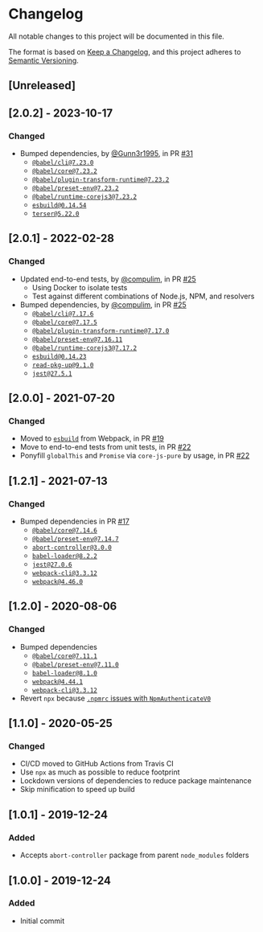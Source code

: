 # Changelog

All notable changes to this project will be documented in this file.

The format is based on [Keep a Changelog](https://keepachangelog.com/en/1.0.0/),
and this project adheres to [Semantic Versioning](https://semver.org/spec/v2.0.0.html).

## [Unreleased]

## [2.0.2] - 2023-10-17

### Changed

- Bumped dependencies, by [@Gunn3r1995](https://github.com/Gunn3r1995), in PR [#31](https://github.com/compulim/abort-controller-es5/pull/31)
  - [`@babel/cli@7.23.0`](https://npmjs.com/package/@babel/cli)
  - [`@babel/core@7.23.2`](https://npmjs.com/package/@babel/core)
  - [`@babel/plugin-transform-runtime@7.23.2`](https://npmjs.com/package/@babel/plugin-transform-runtime)
  - [`@babel/preset-env@7.23.2`](https://npmjs.com/package/@babel/preset-env)
  - [`@babel/runtime-corejs3@7.23.2`](https://npmjs.com/package/@babel/runtime-corejs3)
  - [`esbuild@0.14.54`](https://npmjs.com/package/esbuild)
  - [`terser@5.22.0`](https://npmjs.com/package/terser)

## [2.0.1] - 2022-02-28

### Changed

- Updated end-to-end tests, by [@compulim](https://github.com/compulim), in PR [#25](https://github.com/compulim/abort-controller-es5/pull/25)
  - Using Docker to isolate tests
  - Test against different combinations of Node.js, NPM, and resolvers
- Bumped dependencies, by [@compulim](https://github.com/compulim), in PR [#25](https://github.com/compulim/abort-controller-es5/pull/25)
  - [`@babel/cli@7.17.6`](https://npmjs.com/package/@babel/cli)
  - [`@babel/core@7.17.5`](https://npmjs.com/package/@babel/core)
  - [`@babel/plugin-transform-runtime@7.17.0`](https://npmjs.com/package/@babel/plugin-transform-runtime)
  - [`@babel/preset-env@7.16.11`](https://npmjs.com/package/@babel/preset-env)
  - [`@babel/runtime-corejs3@7.17.2`](https://npmjs.com/package/@babel/runtime-corejs3)
  - [`esbuild@0.14.23`](https://npmjs.com/package/esbuild)
  - [`read-pkg-up@9.1.0`](https://npmjs.com/package/read-pkg-up)
  - [`jest@27.5.1`](https://npmjs.com/package/jest)

## [2.0.0] - 2021-07-20

### Changed

- Moved to [`esbuild`](https://npmjs.com/package/esbuild) from Webpack, in PR [#19](https://github.com/compulim/abort-controller-es5/pull/19)
- Move to end-to-end tests from unit tests, in PR [#22](https://github.com/compulim/abort-controller-es5/pull/22)
- Ponyfill `globalThis` and `Promise` via `core-js-pure` by usage, in PR [#22](https://github.com/compulim/abort-controller-es5/pull/22)

## [1.2.1] - 2021-07-13

### Changed

- Bumped dependencies in PR [#17](https;//github.com/compulim/abort-controller-es5/pull/17)
  - [`@babel/core@7.14.6`](https://npmjs.com/package/@babel/core)
  - [`@babel/preset-env@7.14.7`](https://npmjs.com/package/@babel/preset-env)
  - [`abort-controller@3.0.0`](https://npmjs.com/package/abort-controller)
  - [`babel-loader@8.2.2`](https://npmjs.com/package/babel-loader)
  - [`jest@27.0.6`](https://npmjs.com/package/jest)
  - [`webpack-cli@3.3.12`](https://npmjs.com/package/webpack-cli)
  - [`webpack@4.46.0`](https://npmjs.com/package/webpack)

## [1.2.0] - 2020-08-06

### Changed

- Bumped dependencies
  - [`@babel/core@7.11.1`](https://npmjs.com/package/@babel/core)
  - [`@babel/preset-env@7.11.0`](https://npmjs.com/package/@babel/preset-env)
  - [`babel-loader@8.1.0`](https://npmjs.com/package/babel-loader)
  - [`webpack@4.44.1`](https://npmjs.com/package/webpack)
  - [`webpack-cli@3.3.12`](https://npmjs.com/package/webpack-cli)
- Revert `npx` because [`.npmrc` issues with `NpmAuthenticateV0`](https://github.com/microsoft/azure-pipelines-tasks/issues/13265)

## [1.1.0] - 2020-05-25

### Changed

- CI/CD moved to GitHub Actions from Travis CI
- Use `npx` as much as possible to reduce footprint
- Lockdown versions of dependencies to reduce package maintenance
- Skip minification to speed up build

## [1.0.1] - 2019-12-24

### Added

- Accepts `abort-controller` package from parent `node_modules` folders

## [1.0.0] - 2019-12-24

### Added

- Initial commit
